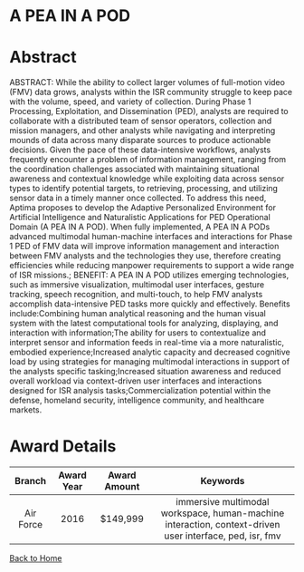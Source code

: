 
A PEA IN A POD
==============

# Abstract


ABSTRACT: While the ability to collect larger volumes of full-motion video (FMV) data grows, analysts within the ISR community struggle to keep pace with the volume, speed, and variety of collection. During Phase 1 Processing, Exploitation, and Dissemination (PED), analysts are required to collaborate with a distributed team of sensor operators, collection and mission managers, and other analysts while navigating and interpreting mounds of data across many disparate sources to produce actionable decisions. Given the pace of these data-intensive workflows, analysts frequently encounter a problem of information management, ranging from the coordination challenges associated with maintaining situational awareness and contextual knowledge while exploiting data across sensor types to identify potential targets, to retrieving, processing, and utilizing sensor data in a timely manner once collected. To address this need, Aptima proposes to develop the Adaptive Personalized Environment for Artificial Intelligence and Naturalistic Applications for PED Operational Domain (A PEA IN A POD). When fully implemented, A PEA IN A PODs advanced multimodal human-machine interfaces and interactions for Phase 1 PED of FMV data will improve information management and interaction between FMV analysts and the technologies they use, therefore creating efficiencies while reducing manpower requirements to support a wide range of ISR missions.; BENEFIT: A PEA IN A POD utilizes emerging technologies, such as immersive visualization, multimodal user interfaces, gesture tracking, speech recognition, and multi-touch, to help FMV analysts accomplish data-intensive PED tasks more quickly and effectively. Benefits include:Combining human analytical reasoning and the human visual system with the latest computational tools for analyzing, displaying, and interaction with information;The ability for users to contextualize and interpret sensor and information feeds in real-time via a more naturalistic, embodied experience;Increased analytic capacity and decreased cognitive load by using strategies for managing multimodal interactions in support of the analysts specific tasking;Increased situation awareness and reduced overall workload via context-driven user interfaces and interactions designed for ISR analysis tasks;Commercialization potential within the defense, homeland security, intelligence community, and healthcare markets.  

# Award Details

|Branch|Award Year|Award Amount|Keywords|
| :---: | :---: | :---: | :---: |
|Air Force|2016|$149,999|immersive multimodal workspace, human-machine interaction, context-driven user interface, ped, isr, fmv|
  
  


[Back to Home](https://github.com/chrischow/dod_sbir_awards#1372)